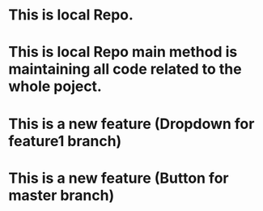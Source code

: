  # This is local Repo.
 # This is local Repo main method is maintaining all code related to the whole poject.

 # This is a new feature (Dropdown for feature1 branch)

 # This is a new feature (Button for master branch)
